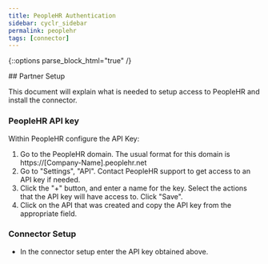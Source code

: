 ```yaml
---
title: PeopleHR Authentication
sidebar: cyclr_sidebar
permalink: peoplehr
tags: [connector]
---
```

{::options parse_block_html="true" /}
<section class="card">
## Partner Setup

This document will explain what is needed to setup access to PeopleHR and install the connector.

### PeopleHR API key

Within PeopleHR configure the API Key:

1. Go to the PeopleHR domain. The usual format for this domain is https://\[Company-Name\].peoplehr.net
2. Go to "Settings", "API". Contact PeopleHR support to get access to an API key if needed.
3. Click the "+" button, and enter a name for the key. Select the actions that the API key will have access to. Click "Save".
4. Click on the API that was created and copy the API key from the appropriate field.

### Connector Setup ### 
 * In the connector setup enter the API key obtained above.


</section>
